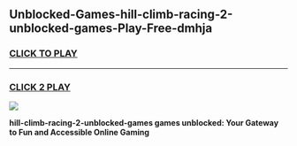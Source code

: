 
## Unblocked-Games-hill-climb-racing-2-unblocked-games-Play-Free-dmhja
<h3>
<a href="https://premium76.site?title=hill-climb-racing-2-unblocked-games&ref=10A">CLICK TO PLAY</a></h3>
<hr>

<h3>
<a href="https://premium76.site?title=hill-climb-racing-2-unblocked-games&ref=10A">CLICK 2 PLAY</a>
  
</h3>

<a href="https://premium76.site?title=hill-climb-racing-2-unblocked-games&ref=10A"><img src="https://clearcache.store/games.png"></a>


**hill-climb-racing-2-unblocked-games games unblocked: Your Gateway to Fun and Accessible Online Gaming**
